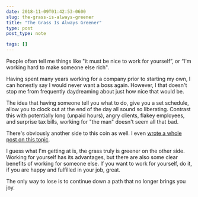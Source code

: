 ```yaml
---
date: 2018-11-09T01:42:53-0600
slug: the-grass-is-always-greener
title: "The Grass Is Always Greener"
type: post
post_type: note

tags: []
---
```

People often tell me things like "it must be nice to work for yourself”, or “I'm working hard to make someone else rich".


Having spent many years working for a company prior to starting my own, I can honestly say I would never want a boss again. However, I that doesn't stop me from frequently daydreaming about just how nice that would be.


The idea that having someone tell you what to do, give you a set schedule, allow you to clock out at the end of the day all sound so liberating. Contrast this with potentially long (unpaid hours), angry clients, flakey employees, and surprise tax bills, working for "the man" doesn't seem all that bad.


There's obviously another side to this coin as well. I even [wrote a whole post on this topic](http://www.brandontreb.com/why-consult).


I guess what I'm getting at is, the grass truly is greener on the other side. Working for yourself has its advantages, but there are also some clear benefits of working for someone else. If you want to work for yourself, do it, if you are happy and fulfilled in your job, great.


The only way to lose is to continue down a path that no longer brings you joy.



